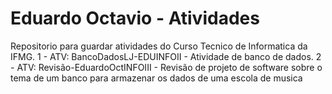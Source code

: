 # Eduardo Octavio - Atividades
Repositorio para guardar atividades do Curso Tecnico de Informatica da IFMG.
1 - ATV: BancoDadosLJ-EDUINFOII - Atividade de banco de dados.
2 - ATV: Revisão-EduardoOctINFOIII - Revisão de projeto de software sobre o tema de um banco para armazenar os dados de uma escola de musica
 

